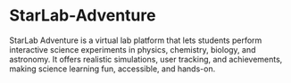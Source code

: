 # StarLab-Adventure
StarLab Adventure is a virtual lab platform that lets students perform interactive science experiments in physics, chemistry, biology, and astronomy. It offers realistic simulations, user tracking, and achievements, making science learning fun, accessible, and hands-on.
